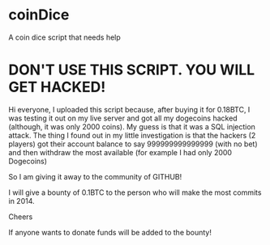 coinDice
========

A coin dice script that needs help

DON'T USE THIS SCRIPT. YOU WILL GET HACKED!
========
Hi everyone, I uploaded this script because, after buying it for 0.18BTC, I was testing it out on my live server and got all my dogecoins hacked (although, it was only 2000 coins). My guess is that it was a SQL injection attack. The thing I found out in my little investigation is that the hackers (2 players) got their account balance to say 999999999999999 (with no bet) and then withdraw the most available (for example I had only 2000 Dogecoins)

So I am giving it away to the community of GITHUB!

I will give a bounty of 0.1BTC to the person who will make the most commits in 2014.

Cheers

If anyone wants to donate funds will be added to the bounty!
